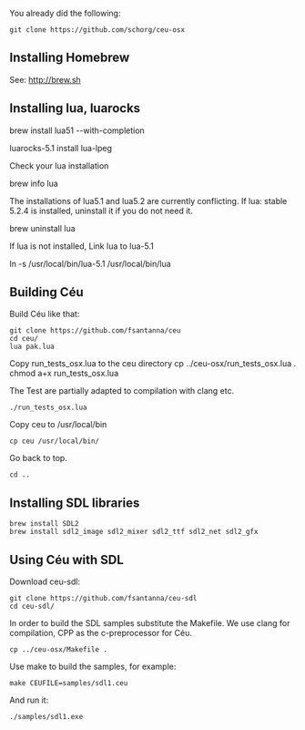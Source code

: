 You already did the following:

	git clone https://github.com/schorg/ceu-osx

## Installing Homebrew

See: http://brew.sh

## Installing lua, luarocks

brew install lua51 --with-completion

luarocks-5.1 install lua-lpeg

Check your lua installation

brew info lua

The installations of lua5.1 and lua5.2 are currently conflicting.
If lua: stable 5.2.4 is installed, uninstall it if you do not need it.

brew uninstall lua

If lua is not installed, Link lua to lua-5.1

ln -s /usr/local/bin/lua-5.1 /usr/local/bin/lua


## Building Céu

Build Céu like that:

	git clone https://github.com/fsantanna/ceu
	cd ceu/
	lua pak.lua

Copy run_tests_osx.lua to the ceu directory
	cp ../ceu-osx/run_tests_osx.lua .
	chmod a+x run_tests_osx.lua

The Test are partially adapted to compilation with clang etc.

	./run_tests_osx.lua

Copy ceu to /usr/local/bin

	cp ceu /usr/local/bin/

Go back to top.

	cd ..

## Installing SDL libraries

	brew install SDL2
	brew install sdl2_image sdl2_mixer sdl2_ttf sdl2_net sdl2_gfx

## Using Céu with SDL

Download ceu-sdl:

	git clone https://github.com/fsantanna/ceu-sdl
	cd ceu-sdl/

In order to build the SDL samples substitute the Makefile.
We use clang for compilation, CPP as the c-preprocessor for Céu.

	cp ../ceu-osx/Makefile .

Use make to build the samples, for example:

	make CEUFILE=samples/sdl1.ceu

And run it:

	./samples/sdl1.exe
